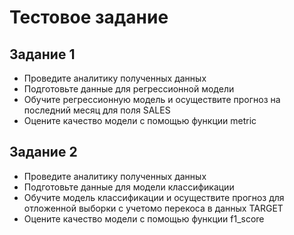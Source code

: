 # Тестовое задание 

## Задание 1
- Проведите аналитику полученных данных
- Подготовьте данные для регрессионной модели
- Обучите регрессионную модель и осуществите прогноз на последний месяц для поля SALES
- Оцените качество модели с помощью функции metric

## Задание 2

- Проведите аналитику полученных данных
- Подготовьте данные для модели классификации
- Обучите модель классификации и осуществите прогноз для отложенной выборки с учетомо перекоса в данных TARGET
- Оцените качество модели с помощью функции f1_score

